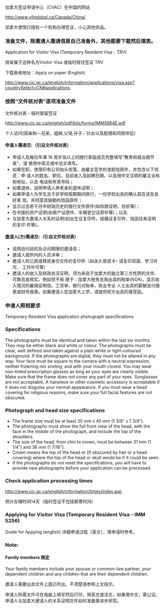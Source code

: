 加拿大签证申请中心（CVAC）在中国的网站

http://www.vfsglobal.ca/Canada/China/

加拿大使馆只授权一个机构办理签证，小心其他仿品。

### 准备文件，除邀请人邀请信是自己准备外，其他都要下载然后填表。

Application for Visitor Visa (Temporary Resident Visa - TRV)

探亲属于这种名为Visitor Visa 或临时居住签证 TRV 

下载表格地址：Apply on paper (English)

http://www.cic.gc.ca/english/information/applications/visa.asp?countrySelect=CN#applications


### 按照“文件核对表”逐项准备文件

文件核对表 – 临时居留签证

http://www.cic.gc.ca/english/pdf/kits/forms/IMM5884E.pdf

个人访问(探亲和—兄弟，姐妹,父母,孙子／孙女以及配偶和同居伴侣）

#### 申请人需递交:（引自文件核对表）

- 申请人及每位年满 18 周岁及以上的随行家庭成员完整填写“教育和就业细节表”，请
使用中英文或中法文填写。
- 如果在职，使用印有公司抬头信笺、由雇主签字的准假信原件，并包含以下信息：申
请人的姓名、职位、目前收入及起聘日期，以及用中文注明的雇主全称和地址，以及
电话和传真号码；
- 如果退休，说明申请人养老金的退休证明；
- 如果申请人为学生且于非学校假期期间旅行，一份学校出具的确认其在读及良好表
现、并同意其缺勤的信函原件；
- 显示过去若干月中财政历史的银行文件原件(如存款证明、存折等)；
- 在中国的资产证明(如房产证原件、车辆登记证原件等)；以及
- 与加拿大邀请人关系的证明(如出生证复印件、结婚证复印件、信函往来证明的复印
件等)。

#### 邀请人(方)需递交:（引自文件核对表）

- 说明访问目的及访问期限的邀请信；
- 邀请人居所内的人员详单；
- 邀请人的公民或移民身份文件的复印件（如永久居民卡– 请复印双面、学习许可、
工作许可等）
- 邀请人的收入及财政状况证明，须为来自于加拿大的独立第三方性质的文件、可靠且易核实。例如但不局 限于：加拿大税务总局出具的税单(NOA)，显示收入情况的雇佣证明信，工资单，银行对账单，执业专业 人士出具的薪酬支付报表或财务报表。如果邀请人在加拿大上学，请提供校方出具的接受函。

### 申请人照相要求

 Temporary Resident Visa application photograph specifications

### Specifications

The photographs must be identical and taken within the last six months. They may be either black and white or colour.
The photographs must be clear, well defined and taken against a plain white or light-coloured background.
If the photographs are digital, they must not be altered in any way.
Your face must be square to the camera with a neutral expression, neither frowning nor smiling, and with your mouth closed.
You may wear non-tinted prescription glasses as long as your eyes are clearly visible. Make sure that the frame does not cover any part of your eyes. Sunglasses are not acceptable.
A hairpiece or other cosmetic accessory is acceptable if it does not disguise your normal appearance.
If you must wear a head covering for religious reasons, make sure your full facial features are not obscured.

### Photograph and head size specifications

- The frame size must be at least 35 mm x 45 mm (1 3/8″ x 1 3/4″).
- The photographs must show the full front view of the head, with the face in the middle of the photograph, and include the top of the shoulders.
- The size of the head, from chin to crown, must be between 31 mm (1 1/4″) and 36 mm (1 7/16″).
- Crown means the top of the head or (if obscured by hair or a head covering) where the top of the head or skull would be if it could be seen.
- If the photographs do not meet the specifications, you will have to provide new photographs before your application can be processed.


### Check application processing times
 
 http://www.cic.gc.ca/english/information/times/index.asp

预计办理时间14天（临时签证不包括邮寄时间）

### Applying for Visitor Visa (Temporary Resident Visa – IMM 5256)
Guide for Appying (english)
详细申请过程（英文），填申请时参考。

### Note:

#### Family members 限定

Your family members include your spouse or common-law partner, your dependent children and any children that are their dependent children.

邀请人需要出具文件上面已列出，不清楚请参照上文指示。

申请人所需文件可在电脑上填写然后打印，用英文或法文，如果用中文，需公证。申请人与加拿大邀请人的关系证明文件如何准备需进步研究。
